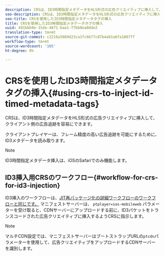 ```yaml
---
description: CRSは、ID3時間指定メタデータをHLS形式の広告クリエイティブに挿入して、クライアント側の広告追跡を容易にできます。
seo-description: CRSは、ID3時間指定メタデータをHLS形式の広告クリエイティブに挿入して、クライアント側の広告追跡を容易にできます。
seo-title: CRSを使用したID3時間指定メタデータタグの挿入
title: CRSを使用したID3時間指定メタデータタグの挿入
uuid: 491bbb9e-15de-4871-baa1-f7bb0ea0dde2
translation-type: tm+mt
source-git-commit: c2216a5089d23ca1fcbb77c87b4a01a6fa1807ff
workflow-type: tm+mt
source-wordcount: '165'
ht-degree: 0%

---
```



# CRSを使用したID3時間指定メタデータタグの挿入{#using-crs-to-inject-id-timed-metadata-tags}

CRSは、ID3時間指定メタデータをHLS形式の広告クリエイティブに挿入して、クライアント側の広告追跡を容易にできます。

クライアントプレイヤーは、フレーム精度の高い広告追跡を可能にするために、ID3メタデータを読み取ります。

>[!NOTE]
>
>ID3時間指定メタデータ挿入は、iOSのSafariでのみ機能します。

## ID3挿入用CRSのワークフロー{#workflow-for-crs-for-id3-injection}

ID3挿入のワークフローは、[JIT再パッケージ化の詳細ワークフローのワークフローと同じです。](../creative-repackaging-service/jit-repackage.md) マニフェストサーバーは、 `ptplayer=ios-mobileweb` パラメーターを受け取ると、CDNサーバーにアップロードする前に、ID3パケットをトランスコードされた広告クリエイティブに挿入するようCRSに指示します。

>[!NOTE]
>
>マルチCDN設定では、マニフェストサーバーはブートストラップURLの`ptcdn`パラメーターを使用して、広告クリエイティブをアップロードするCDNサーバーを識別します。